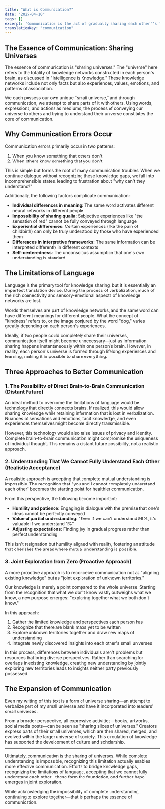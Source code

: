```yaml
---
title: "What is Communication?"
date: "2025-04-10"
tags: []
excerpt: 'Communication is the act of gradually sharing each other''s "inner universe." Yet this process is always accompanied by limitations, as it relies on language—an inherently imperfect tool for translation.'
translationKey: "communication"
---
```


## The Essence of Communication: Sharing Universes

The essence of communication is "sharing universes." The "universe" here refers to the totality of knowledge networks constructed in each person's brain, as discussed in "Intelligence is Knowledge." These knowledge networks include not only facts but also experiences, values, emotions, and patterns of association.

We each possess our own unique "small universe," and through communication, we attempt to share parts of it with others. Using words, expressions, and actions as mediums, the process of conveying our universe to others and trying to understand their universe constitutes the core of communication.

## Why Communication Errors Occur

Communication errors primarily occur in two patterns:

1. When you know something that others don't
2. When others know something that you don't

This is simple but forms the root of many communication troubles. When we continue dialogue without recognizing these knowledge gaps, we fall into incomprehensible states, leading to frustration about "why can't they understand?"

Additionally, the following factors complicate communication:

- **Individual differences in meaning**: The same word activates different neural networks in different people
- **Impossibility of sharing qualia**: Subjective experiences like "the sensation of red" cannot be fully conveyed through language
- **Experiential differences**: Certain experiences (like the pain of childbirth) can only be truly understood by those who have experienced them
- **Differences in interpretive frameworks**: The same information can be interpreted differently in different contexts
- **Self-centeredness**: The unconscious assumption that one's own understanding is standard

## The Limitations of Language

Language is the primary tool for knowledge sharing, but it is essentially an imperfect translation device. During the process of verbalization, much of the rich connectivity and sensory-emotional aspects of knowledge networks are lost.

Words themselves are part of knowledge networks, and the same word can have different meanings for different people. What the concept of "kindness" refers to, or the image conjured by the word "dog," varies greatly depending on each person's experiences.

Ideally, if two people could completely share their universes, communication itself might become unnecessary—just as information sharing happens instantaneously within one person's brain. However, in reality, each person's universe is formed through lifelong experiences and learning, making it impossible to share everything.

## Three Approaches to Better Communication

### 1. The Possibility of Direct Brain-to-Brain Communication (Distant Future)

An ideal method to overcome the limitations of language would be technology that directly connects brains. If realized, this would allow sharing knowledge while retaining information that is lost in verbalization. Nuances of sensations and emotions, tacit knowledge, and even experiences themselves might become directly transmissible.

However, this technology would also raise issues of privacy and identity. Complete brain-to-brain communication might compromise the uniqueness of individual thought. This remains a distant future possibility, not a realistic approach.

### 2. Understanding That We Cannot Fully Understand Each Other (Realistic Acceptance)

A realistic approach is accepting that complete mutual understanding is impossible. The recognition that "you and I cannot completely understand each other" becomes the starting point for healthier communication.

From this perspective, the following become important:

- **Humility and patience**: Engaging in dialogue with the premise that one's ideas cannot be perfectly conveyed
- **Value of partial understanding**: "Even if we can't understand 99%, it's valuable if we understand 1%"
- **Adjusting expectations**: Finding joy in gradual progress rather than perfect understanding

This isn't resignation but humility aligned with reality, fostering an attitude that cherishes the areas where mutual understanding is possible.

### 3. Joint Exploration from Zero (Proactive Approach)

A more proactive approach is to reconceive communication not as "aligning existing knowledge" but as "joint exploration of unknown territories."

Our knowledge is merely a point compared to the whole universe. Starting from the recognition that what we don't know vastly outweighs what we know, a new purpose emerges: "exploring together what we both don't know."

In this approach:

1. Gather the limited knowledge and perspectives each person has
2. Recognize that there are blank maps yet to be written
3. Explore unknown territories together and draw new maps of understanding
4. Integrate newly discovered insights into each other's small universes

In this process, differences between individuals aren't problems but resources that bring diverse perspectives. Rather than searching for overlaps in existing knowledge, creating new understanding by jointly exploring new territories leads to insights neither party previously possessed.

## The Expansion of Communication

Even my writing of this text is a form of universe sharing—an attempt to verbalize part of my small universe and have it incorporated into readers' small universes.

From a broader perspective, all expressive activities—books, artworks, social media posts—can be seen as "sharing slices of universes." Creators express parts of their small universes, which are then shared, merged, and evolved within the larger universe of society. This circulation of knowledge has supported the development of culture and scholarship.

---

Ultimately, communication is the sharing of universes. While complete understanding is impossible, recognizing this limitation actually enables more effective communication. Efforts to bridge knowledge gaps, recognizing the limitations of language, accepting that we cannot fully understand each other—these form the foundation, and further hope emerges in joint exploration.

While acknowledging the impossibility of complete understanding, continuing to explore together—that is perhaps the essence of communication.
